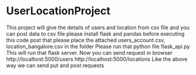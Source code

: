 # UserLocationProject
This project will give the details of users and location from csv file and you can post data to csv file
please install flask and pandas before executing this code
post that please place the attached users_account.csv, location_bangalore.csv in the folder
Please run that python file flask_api.py
This will run that flask server.
Now you can send request in browser
http://localhost:5000/users
http://localhost:5000/locations
Like the above way we can send put and post requests
